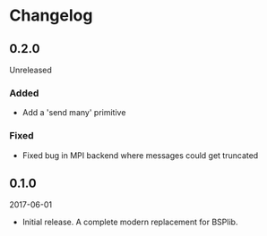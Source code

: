 # Changelog

## 0.2.0

Unreleased

### Added

- Add a 'send many' primitive

### Fixed

- Fixed bug in MPI backend where messages could get truncated

## 0.1.0

2017-06-01

- Initial release. A complete modern replacement for BSPlib.
